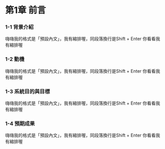 # 第1章  前言
### 1-1 背景介紹
嗨嗨我的格式是「預設內文」，我有縮排喔，同段落換行是Shift + Enter
你看看我有縮排喔
### 1-2 動機
嗨嗨我的格式是「預設內文」，我有縮排喔，同段落換行是Shift + Enter
你看看我有縮排喔

### 1-3 系統目的與目標
嗨嗨我的格式是「預設內文」，我有縮排喔，同段落換行是Shift + Enter
你看看我有縮排喔

### 1-4 預期成果
嗨嗨我的格式是「預設內文」，我有縮排喔，同段落換行是Shift + Enter
你看看我有縮排喔
